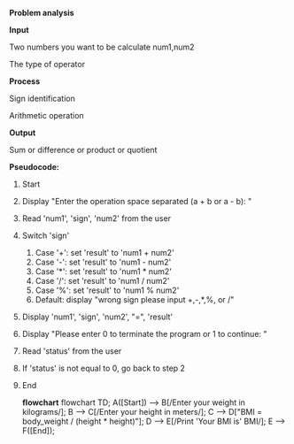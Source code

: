 **Problem analysis**

**Input**

Two numbers you want to be calculate num1,num2

The type of operator

**Process**

Sign identification

Arithmetic operation

**Output**

Sum or difference or product or quotient

**Pseudocode:**
1. Start
2. Display "Enter the operation space separated (a + b or a - b): "
3. Read 'num1', 'sign', 'num2' from the user
4. Switch 'sign'
    1. Case '+': set 'result' to 'num1 + num2'
    2. Case '-': set 'result' to 'num1 - num2'
    3. Case '*': set 'result' to 'num1 * num2'
    4. Case '/': set 'result' to 'num1 / num2'
    5. Case '%': set 'result' to 'num1 % num2'
    6. Default: display "wrong sign please input +,-,*,%, or /"
5. Display 'num1', 'sign', 'num2', "=", 'result'
6. Display "Please enter 0 to terminate the program or 1 to continue: "
7. Read 'status' from the user
8. If 'status' is not equal to 0, go back to step 2
9. End

    **flowchart**
   flowchart TD;
A([Start]) --> B[/Enter your weight in kilograms/];
B --> C[/Enter your height in meters/];
C --> D["BMI = body_weight / (height * height)"];
D --> E[/Print 'Your BMI is' BMI/];
E --> F([End]);

